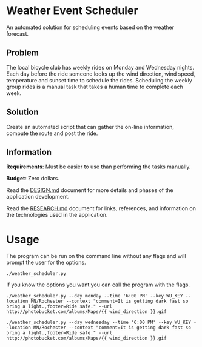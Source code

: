 # Weather Event Scheduler

An automated solution for scheduling events based on the weather forecast.

## Problem
The local bicycle club has weekly rides on Monday and Wednesday nights. Each
day before the ride someone looks up the wind direction, wind speed,
temperature and sunset time to schedule the rides. Scheduling the weekly group
rides is a manual task that takes a human time to complete each week.

## Solution
Create an automated script that can gather the on-line information,
compute the route and post the ride.

## Information

**Requirements**: Must be easier to use than performing the tasks manually.

**Budget**: Zero dollars.

Read the [DESIGN.md](blob/master/DESIGN.md) document for more details and
phases of the application development.

Read the [RESEARCH.md](blob/master/RESEARCH.md) document for links, references,
and information on the technologies used in the application.

# Usage

The program can be run on the command line without any flags and will prompt
the user for the options.

```
./weather_scheduler.py
```

If you know the options you want you can call the program with the flags.

```
./weather_scheduler.py --day monday --time '6:00 PM' --key WU_KEY --location MN/Rochester --context "comment=It is getting dark fast so bring a light.,footer=Ride safe." --url http://photobucket.com/albums/Maps/{{ wind_direction }}.gif

./weather_scheduler.py --day wednesday --time '6:00 PM' --key WU_KEY --location MN/Rochester --context "comment=It is getting dark fast so bring a light.,footer=Ride safe." --url http://photobucket.com/albums/Maps/{{ wind_direction }}.gif
```
